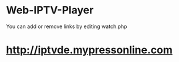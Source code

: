 # Web-IPTV-Player
You can add or remove links by editing watch.php

# http://iptvde.mypressonline.com
